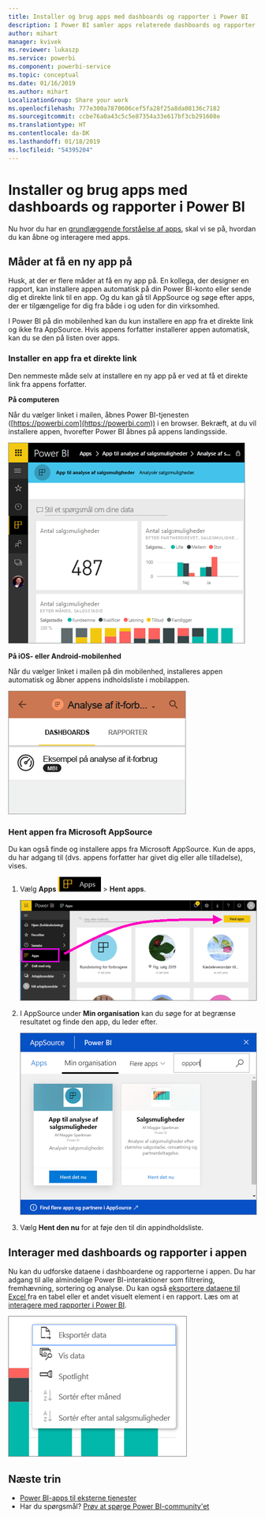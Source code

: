 ```yaml
---
title: Installer og brug apps med dashboards og rapporter i Power BI
description: I Power BI samler apps relaterede dashboards og rapporter på ét sted.
author: mihart
manager: kvivek
ms.reviewer: lukaszp
ms.service: powerbi
ms.component: powerbi-service
ms.topic: conceptual
ms.date: 01/16/2019
ms.author: mihart
LocalizationGroup: Share your work
ms.openlocfilehash: 777e300a7870606cef5fa28f25a8da08136c7182
ms.sourcegitcommit: ccbe76a0a43c5c5e87354a33e617bf3cb291608e
ms.translationtype: HT
ms.contentlocale: da-DK
ms.lasthandoff: 01/18/2019
ms.locfileid: "54395204"
---
```

# <a name="install-and-use-apps-with-dashboards-and-reports-in-power-bi"></a>Installer og brug apps med dashboards og rapporter i Power BI
Nu hvor du har en [grundlæggende forståelse af apps](end-user-apps.md), skal vi se på, hvordan du kan åbne og interagere med apps. 

## <a name="ways-to-get-a-new-app"></a>Måder at få en ny app på
Husk, at der er flere måder at få en ny app på. En kollega, der designer en rapport, kan installere appen automatisk på din Power BI-konto eller sende dig et direkte link til en app. Og du kan gå til AppSource og søge efter apps, der er tilgængelige for dig fra både i og uden for din virksomhed. 

I Power BI på din mobilenhed kan du kun installere en app fra et direkte link og ikke fra AppSource. Hvis appens forfatter installerer appen automatisk, kan du se den på listen over apps.

### <a name="install-an-app-from-a-direct-link"></a>Installer en app fra et direkte link
Den nemmeste måde selv at installere en ny app på er ved at få et direkte link fra appens forfatter.  

**På computeren** 

Når du vælger linket i mailen, åbnes Power BI-tjenesten ([https://powerbi.com](https://powerbi.com)) i en browser. Bekræft, at du vil installere appen, hvorefter Power BI åbnes på appens landingsside.

![Applandingsside i Power BI-tjenesten](./media/end-user-app-view/power-bi-app-landing-page-opportunity-480.png)

**På iOS- eller Android-mobilenhed** 

Når du vælger linket i mailen på din mobilenhed, installeres appen automatisk og åbner appens indholdsliste i mobilappen. 

![Apps indholdsliste på mobilenhed](./media/end-user-app-view/power-bi-app-index-it-spend-360.png)

### <a name="get-the-app-from-microsoft-appsource"></a>Hent appen fra Microsoft AppSource
Du kan også finde og installere apps fra Microsoft AppSource. Kun de apps, du har adgang til (dvs. appens forfatter har givet dig eller alle tilladelse), vises.

1. Vælg **Apps** ![Apps i navigationsruden til venstre](./media/end-user-apps/power-bi-apps-bar.png) > **Hent apps**. 
   
     ![Ikonet Hent apps](./media/end-user-app-view/power-bi-get-apps.png)
2. I AppSource under **Min organisation** kan du søge for at begrænse resultatet og finde den app, du leder efter.
   
     ![I AppSource under Min organisation](./media/end-user-app-view/power-bi-appsource-my-org.png)
3. Vælg **Hent den nu** for at føje den til din appindholdsliste. 

## <a name="interact-with-the-dashboards-and-reports-in-the-app"></a>Interager med dashboards og rapporter i appen
Nu kan du udforske dataene i dashboardene og rapporterne i appen. Du har adgang til alle almindelige Power BI-interaktioner som filtrering, fremhævning, sortering og analyse. Du kan også [eksportere dataene til Excel ](end-user-export-data.md) fra en tabel eller et andet visuelt element i en rapport. Læs om at [interagere med rapporter i Power BI](end-user-reading-view.md). 

![Eksportér data fra et visuelt Power BI-element](./media/end-user-app-view/power-bi-service-export-data-visual.png)


## <a name="next-steps"></a>Næste trin
* [Power BI-apps til eksterne tjenester](end-user-connect-to-services.md)
* Har du spørgsmål? [Prøv at spørge Power BI-community'et](http://community.powerbi.com/)

